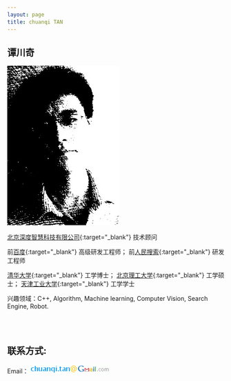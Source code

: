 ```yaml
---
layout: page
title: chuanqi TAN
---
```


谭川奇
---------

![avatar](images/avatar.jpg)


[北京深度智慧科技有限公司](http://www.deepai.com){:target="_blank"} 技术顾问

前[百度](http://www.baidu.com){:target="_blank"} 高级研发工程师；
前[人民搜索](http://www.jike.com){:target="_blank"} 研发工程师

[清华大学](http://www.thu.edu.cn){:target="_blank"} 工学博士；
[北京理工大学](http://www.bit.edu.cn){:target="_blank"} 工学硕士；
[天津工业大学](http://www.tjpu.edu.cn){:target="_blank"} 工学学士

兴趣领域：C++, Algorithm, Machine learning, Computer Vision, Search Engine, Robot.


<br/><br/>


联系方式:
-----------

Email：![email address](images/email_address.gif)
